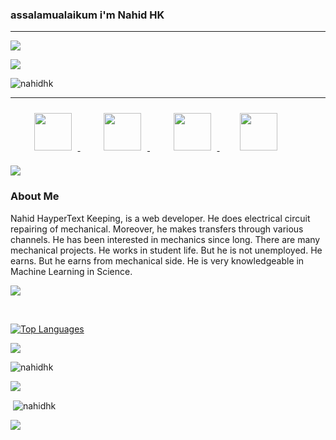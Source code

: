 
### assalamualaikum i'm Nahid HK

---

<p>
  <a href="https://nahidhk.info">
  <img src="https://readme-typing-svg.demolab.com?font=Fira+Code&weight=10&size=30&pause=1&color=F78325&center=true&vCenter=true&random=falsh&width=1000&lines=I+AM+A+WEB+DEVELOPER+;I+AM+A+ELECTRIC+REAPING;I+AM+A+ELECTRIC+CIRCUIT+DEVELOPER+;I+AM+AUDIO+EDITOR+"/></a>

</p>

<img src="https://user-images.githubusercontent.com/73097560/115834477-dbab4500-a447-11eb-908a-139a6edaec5c.gif">

<p align="left"> <img src="https://komarev.com/ghpvc/?username=nahidhk&label=Profile%20views&color=ff69b4&style=flat" alt="nahidhk" /> </p>

---



&nbsp;&nbsp;&nbsp;&nbsp;&nbsp;&nbsp;
   <a href="https://www.facebook.com/nahid.hk.bd">
     <img style="height: 60px;width: 60px; padding: 10px;" src="https://raw.githubusercontent.com/rahuldkjain/github-profile-readme-generator/master/src/images/icons/Social/facebook.svg"/>
   </a> 
 &nbsp;&nbsp;&nbsp;&nbsp;&nbsp;&nbsp;
  <a href="https://www.instagram.com/nahidhk.xyz?igshid=OGQ5ZDc2ODk2ZA==">
     <img style="height: 60px;width: 60px; padding: 10px;" src="https://raw.githubusercontent.com/rahuldkjain/github-profile-readme-generator/master/src/images/icons/Social/instagram.svg"/>
   </a> 
&nbsp;&nbsp;&nbsp;&nbsp;&nbsp;&nbsp;
 <a href="https://www.x.com/NAHIDHK0">
 <img style="height: 60px;width: 60px; padding: 10px;" src="https://raw.githubusercontent.com/rahuldkjain/github-profile-readme-generator/master/src/images/icons/Social/twitter.svg"/>
   </a> 
&nbsp;&nbsp;&nbsp;&nbsp;&nbsp;&nbsp;
<a href="https://www.linkedin.com/in/nahid-hk-910797255">
         <img style="height: 60px;width: 60px; padding: 5px;" src="https://raw.githubusercontent.com/rahuldkjain/github-profile-readme-generator/master/src/images/icons/Social/linked-in-alt.svg" />
       </a> 



  <img src="https://user-images.githubusercontent.com/73097560/115834477-dbab4500-a447-11eb-908a-139a6edaec5c.gif">


### About Me

Nahid HayperText Keeping, is a web developer. He does electrical circuit repairing of mechanical. Moreover, he makes transfers through various channels. He has been interested in mechanics since long. There are many mechanical projects. He works in student life. But he is not unemployed. He earns. But he earns from mechanical side. He is very knowledgeable in Machine Learning in Science.


<img src="https://user-images.githubusercontent.com/73097560/115834477-dbab4500-a447-11eb-908a-139a6edaec5c.gif">



&nbsp;&nbsp;&nbsp;&nbsp;&nbsp;&nbsp;&nbsp;&nbsp;&nbsp;&nbsp;&nbsp;&nbsp;&nbsp;&nbsp;&nbsp;&nbsp;&nbsp;&nbsp;<p align="left">
  <a href="https://github.com/nahidhk" align="left"><img src="https://github-readme-stats.vercel.app/api/top-langs/?username=nahidhk&langs_count=10&title_color=a855f7&text_color=000&icon_color=000&bg_color=fffff&hide_border=false&locale=en&custom_title=Top%20%Languages" alt="Top Languages" /></a>
</p>

<img src="https://user-images.githubusercontent.com/73097560/115834477-dbab4500-a447-11eb-908a-139a6edaec5c.gif">


<p><img align="center" src="https://github-readme-streak-stats.herokuapp.com/?user=nahidhk&" alt="nahidhk" /></p>

<img src="https://user-images.githubusercontent.com/73097560/115834477-dbab4500-a447-11eb-908a-139a6edaec5c.gif">

<p>&nbsp;<img align="center" src="https://github-readme-stats.vercel.app/api?username=nahidhk&show_icons=true&locale=en" alt="nahidhk" /></p>


<img src="https://user-images.githubusercontent.com/73097560/115834477-dbab4500-a447-11eb-908a-139a6edaec5c.gif">



  

